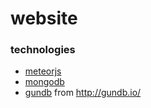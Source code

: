 # website
### technologies
- [meteorjs](https://www.meteor.com/)
- [mongodb](http://www.mongodb.com/)
- [gundb](https://github.com/nethack-rd/gun) from http://gundb.io/

